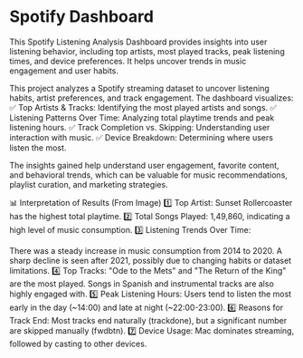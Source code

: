 # Spotify Dashboard
This Spotify Listening Analysis Dashboard provides insights into user listening behavior, including top artists, most played tracks, peak listening times, and device preferences. It helps uncover trends in music engagement and user habits.

This project analyzes a Spotify streaming dataset to uncover listening habits, artist preferences, and track engagement. The dashboard visualizes:
✅ Top Artists & Tracks: Identifying the most played artists and songs.
✅ Listening Patterns Over Time: Analyzing total playtime trends and peak listening hours.
✅ Track Completion vs. Skipping: Understanding user interaction with music.
✅ Device Breakdown: Determining where users listen the most.

The insights gained help understand user engagement, favorite content, and behavioral trends, which can be valuable for music recommendations, playlist curation, and marketing strategies.

📊 Interpretation of Results (From Image)
1️⃣ Top Artist: Sunset Rollercoaster has the highest total playtime.
2️⃣ Total Songs Played: 1,49,860, indicating a high level of music consumption.
3️⃣ Listening Trends Over Time:

There was a steady increase in music consumption from 2014 to 2020.
A sharp decline is seen after 2021, possibly due to changing habits or dataset limitations.
4️⃣ Top Tracks:
"Ode to the Mets" and "The Return of the King" are the most played.
Songs in Spanish and instrumental tracks are also highly engaged with.
5️⃣ Peak Listening Hours:
Users tend to listen the most early in the day (~14:00) and late at night (~22:00-23:00).
6️⃣ Reasons for Track End:
Most tracks end naturally (trackdone), but a significant number are skipped manually (fwdbtn).
7️⃣ Device Usage:
Mac dominates streaming, followed by casting to other devices.
